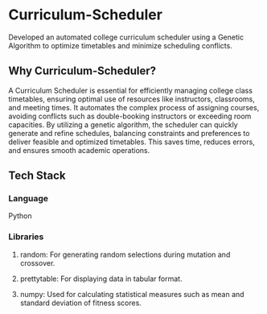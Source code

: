 # Curriculum-Scheduler
Developed an automated college curriculum scheduler using a Genetic Algorithm to optimize timetables and minimize scheduling conflicts.

<h2>Why Curriculum-Scheduler?</h2>
A Curriculum Scheduler is essential for efficiently managing college class timetables, ensuring optimal use of resources like instructors, classrooms, and meeting times. It automates the complex process of assigning courses, avoiding conflicts such as double-booking instructors or exceeding room capacities. By utilizing a genetic algorithm, the scheduler can quickly generate and refine schedules, balancing constraints and preferences to deliver feasible and optimized timetables. This saves time, reduces errors, and ensures smooth academic operations.

<h2>Tech Stack</h2>
<h3>Language</h3>
Python
<h3>Libraries</h3>

1) random: For generating random selections during mutation and crossover.

2) prettytable: For displaying data in tabular format.
   
3) numpy: Used for calculating statistical measures such as mean and standard deviation of fitness scores.


